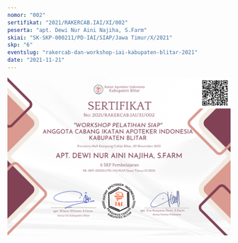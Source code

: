 ```yaml
---
nomor: "002"
sertifikat: "2021/RAKERCAB.IAI/XI/002"
peserta: "apt. Dewi Nur Aini Najiha, S.Farm"
skiai: "SK-SKP-000211/PD-IAI/SIAP/Jawa Timur/X/2021"
skp: "6"
eventslug: "rakercab-dan-workshop-iai-kabupaten-blitar-2021"
date: "2021-11-21"
---
```


![GATSBY_EMPTY_ALT](002-apt.-dewi-nur-aini-najiha,-s.farm.png)
